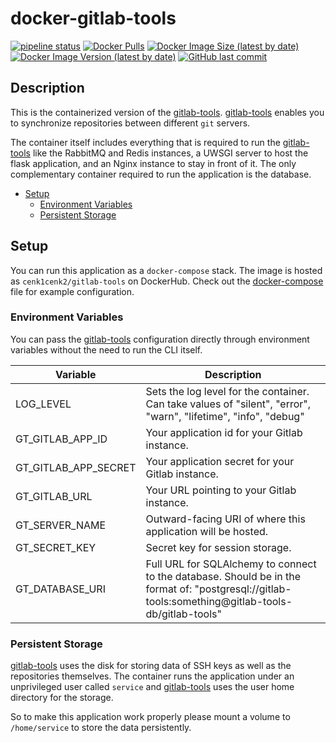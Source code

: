 # docker-gitlab-tools

[![pipeline status](https://gitlab.kilic.dev/docker/gitlab-tools/badges/main/pipeline.svg)](https://gitlab.kilic.dev/docker/gitlab-tools/-/commits/main) [![Docker Pulls](https://img.shields.io/docker/pulls/cenk1cenk2/gitlab-tools)](https://hub.docker.com/repository/docker/cenk1cenk2/gitlab-tools) [![Docker Image Size (latest by date)](https://img.shields.io/docker/image-size/cenk1cenk2/gitlab-tools)](https://hub.docker.com/repository/docker/cenk1cenk2/gitlab-tools) [![Docker Image Version (latest by date)](https://img.shields.io/docker/v/cenk1cenk2/gitlab-tools)](https://hub.docker.com/repository/docker/cenk1cenk2/gitlab-tools) [![GitHub last commit](https://img.shields.io/github/last-commit/cenk1cenk2/docker-gitlab-tools)](https://github.com/cenk1cenk2/docker-gitlab-tools)

## Description

This is the containerized version of the [gitlab-tools](https://github.com/Salamek/gitlab-tools). [gitlab-tools](https://github.com/Salamek/gitlab-tools) enables you to synchronize repositories between different `git` servers.

The container itself includes everything that is required to run the [gitlab-tools](https://github.com/Salamek/gitlab-tools) like the RabbitMQ and Redis instances, a UWSGI server to host the flask application, and an Nginx instance to stay in front of it. The only complementary container required to run the application is the database.

<!-- toc -->

- [Setup](#setup)
  - [Environment Variables](#environment-variables)
  - [Persistent Storage](#persistent-storage)

<!-- tocstop -->

## Setup

You can run this application as a `docker-compose` stack. The image is hosted as `cenk1cenk2/gitlab-tools` on DockerHub. Check out the [docker-compose](./docker-compose.yml) file for example configuration.

### Environment Variables

You can pass the [gitlab-tools](https://github.com/Salamek/gitlab-tools) configuration directly through environment variables without the need to run the CLI itself.

| Variable             | Description                                                                                                                                        |
| -------------------- | -------------------------------------------------------------------------------------------------------------------------------------------------- |
| LOG_LEVEL            | Sets the log level for the container. Can take values of "silent", "error", "warn", "lifetime", "info", "debug"                                    |
| GT_GITLAB_APP_ID     | Your application id for your Gitlab instance.                                                                                                      |
| GT_GITLAB_APP_SECRET | Your application secret for your Gitlab instance.                                                                                                  |
| GT_GITLAB_URL        | Your URL pointing to your Gitlab instance.                                                                                                         |
| GT_SERVER_NAME       | Outward-facing URI of where this application will be hosted.                                                                                       |
| GT_SECRET_KEY        | Secret key for session storage.                                                                                                                    |
| GT_DATABASE_URI      | Full URL for SQLAlchemy to connect to the database. Should be in the format of: "postgresql://gitlab-tools:something@gitlab-tools-db/gitlab-tools" |

### Persistent Storage

[gitlab-tools](https://github.com/Salamek/gitlab-tools) uses the disk for storing data of SSH keys as well as the repositories themselves. The container runs the application under an unprivileged user called `service` and [gitlab-tools](https://github.com/Salamek/gitlab-tools) uses the user home directory for the storage.

So to make this application work properly please mount a volume to `/home/service` to store the data persistently.
